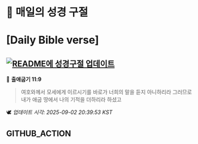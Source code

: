 # 🙏 매일의 성경 구절
# [Daily Bible verse]
## [![README에 성경구절 업데이트](https://github.com/DONGSUKA/first_test/actions/workflows/update-readme-bible.yml/badge.svg)](https://github.com/DONGSUKA/first_test/actions/workflows/update-readme-bible.yml)
<!-- START_BIBLE_VERSE -->
📖 **출애굽기 11:9**
> 여호와께서 모세에게 이르시기를 바로가 너희의 말을 듣지 아니하리라 그러므로 내가 애굽 땅에서 나의 기적을 더하리라 하셨고

🕊️ _업데이트 시각: 2025-09-02 20:39:53 KST_
  <!-- END_BIBLE_VERSE -->
## GITHUB_ACTION
